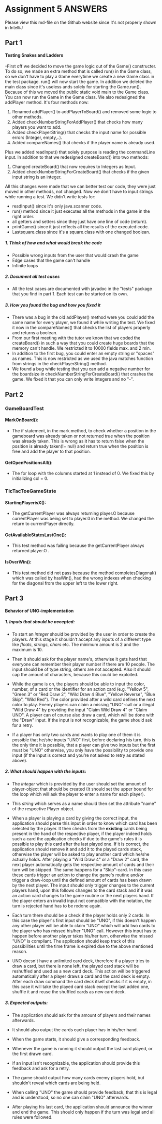 # Assignment 5 ANSWERS

Please view this md-file on the Github website since it's not properly shown in IntelliJ

## Part 1

#### Testing Snakes and Ladders

-First off we decided to move the game logic out of the Game() constructer. To do so, we made an extra method that is called run() in the Game class, so we don't have to play a Game everytime we create a new Game class in the test package. run() will now start the game. In addition we deleted the main class since it's useless ands solely for starting the Game.run(). Because of this we moved the public static void main to the Game class. You can now run the Game in the Game class.
We also redesigned the addPlayer method. It's four methods now:
1. Renamed addPlayer() to addPlayerToBoard() and removed some logic to other methods.
2. Added checkNumberStringForAddPlayer() that checks how many players you want to add.
3. Added checkPlayerString() that checks the input name for possible errors (Integer, empty,..).
4. Added compareNames() that checks if the player name is already used.

Plus we added readInput() that solely purpose is reading the commandLine input. In addition to that we redesigned createBoard() into two methods:
1. Changed createBoard() that now requires to Integers as Input.
2. Added checkNumberStringForCreateBoard() that checks if the given input string is an integer.

All this changes were made that we can better test our code, they were just moved in other methods, not changed. Now we don't have to input strings while running a test. We didn't write tests for: 
- readInput() since it's only java.scanner code. 
- run() method since it just executes all the methods in the game in the right order.
- all getters and setters since they just have one line of code (return).
- printGame() since it just reflects all the results of the executed code.
- Lastsquare.class since it's a square.class with one changed boolean.

##### 1. Think of how and what would break the code
- Possible wrong inputs from the user that would crash the game
- Edge cases that the game can't handle
- Infinite loops

##### 2. Document all test cases
- All the test cases are documented with javadoc in the "tests" package that you find in part 1. Each test can be started on its own.

##### 3. How you found the bug and how you fixed it
- There was a bug in the old addPlayer() method were you could add the same name for every player, we found it while writing the test. We fixed it now in the compareNames() that checks the list of players properly and returns a boolean. 
- From our first meeting with the tutor we know that we coded the createBoard() in such a way that you could create huge boards that the memory can't handle. We restricted it to 10000 fields max. and 2 min.
- In addition to the first bug, you could enter an empty string or "spaces" as names. This is now restricted as we used the java matches function from strings in the checkPlayerString() method.
- We found a bug while testing that you can add a negative number for the boardsize in checkNumberStringForCreateBoard() that crashes the game. We fixed it that you can only write integers and no "-".

## Part 2
### GameBoardTest
#### MarkOnBoard(): 
- The if statement, in the mark method, to check whether a position in the gameboard was already taken or not returned true when the position was already taken. This is wrong as it has to return false when the position is already taken(!= null) and return true when the position is free and add the player to that position.
#### GetOpenPositionsAll():
- The for loop with the columns started at 1 instead of 0. We fixed this by initializing col = 0.

### TicTacToeGameState
#### StartingPlayerisX(): 
- The getCurrentPlayer was always returning player.O because currentPlayer was being set to player.0 in the method. We changed the return to currentPlayer directly.

#### GetAvailableStatesLastOne(): 
- This test method was failing because the getCurrentPlayer always returned player.O .

#### IsOverWin():
- This test method did not pass because the method completesDiagonal() which was called by hasWin(), had the wrong indexes when checking for the diagonal from the upper left to the lower right.

## Part 3

#### Behavior of UNO-implementation

##### 1. Inputs that should be accepted:

* To start an _integer_ should be provided by the user in order to create the players. At this stage it shouldn't accept
any inputs of a different type like _floats_, _strings_, _chars_ etc. The minimum amount is 2 and the maximum is 10.

* Then it should ask for the player name's, otherwise it gets hard that everyone can remember their player number if
there are 10 people. The input should be of type _string_, others are not accepted. Also it should cap the amount of
characters, because this could be exploited.

* While the game is on, the players should be able to input the color, number, of a card or the identifier for an
action card (e.g. "Yellow 5", "Green 3" or "Red Draw 2", "Wild Draw 4 Blue", "Yellow Reverse", "Blue Skip", "Wild Red").
The color provided after a wild card defines the next color to play. Enemy players can claim a missing "UNO"-call or
a illegal "Wild Draw 4" by providing the input "Claim Wild Draw 4" or "Claim UNO".
A player can of course also draw a card, which will be done with the "Draw" input. If the input is not recognizable,
the game should ask for a retry.

* If a player has only two cards and wants to play one of them it is possible that he/she inputs "UNO" first, before
declaring his turn, this is the only time it is possible, that a player can give two inputs but the first must be
"UNO" otherwise, you only have the possibility to provide one input (if the input is correct and you're not asked
to retry as stated above).

##### 2. What should happen with the inputs:

* The _integer_ which is provided by the user should set the amount of player-object that should be created (It
should set the upper bound for the loop which will ask the player to enter a name for each player).

* This _string_ which serves as a name should then set the attribute "name" of the respective Player object.

* When a player is playing a card by giving the correct input, the application should parse this input in order to know 
which card has been selected by the player. It then checks from the **existing** cards being present in the hand of the 
respective player, if the player indeed holds such a card the application checks if due to the game's rules it is
possible to play this card after the last played one. If it is correct, the application should remove it and add it to 
the played cards stack, otherwise the player will be asked to play another card which he/she actually holds.
After playing a "Wild Draw 4" or a "Draw 2" card, the next player automatically gets the respective amount of cards and 
their turn will be skipped. The same happens for a "Skip"-card. In this case these cards trigger an action to change
the game's routine and/or trigger a draw-loop until the defined amount of cards has been drawn by the next player. The
input should only trigger changes to the current players hand, upon this follows changes to the card stack and if it was
an action card changes to the game routine or the next players hand. If the player enters an invalid input not 
compatible with the notation, the turn is rejected hand has to be redone again.

* Each turn there should be a check if the player holds only 2 cards. In this case the player's first input should be
"UNO", if this doesn't happen any other player will be able to claim "UNO" which will add two cards to the player who
has missed his/her "UNO" call. However this input has to happen before another player takes his/her turn, otherwise the
missed "UNO" is compliant. The application should keep track of this possibilities until the time frame is expired due
to the above mentioned reason.

* UNO doesn't have a unlimited card deck, therefore if a player tries to draw a card, but there is none left, the played
card stack will be reshuffled and used as a new card deck. This action will be triggered automatically after a player
draws a card and the card deck is empty. After each draw command the card deck itself checks if it is empty, in this
case it will take the played card stack except the last added one, shuffle it and reuse the shuffled cards as new card
deck.

##### 3. Expected outputs:

* The application should ask for the amount of players and their names afterwards.

* It should also output the cards each player has in his/her hand.

* When the game starts, it should give a corresponding feedback.

* Whenever the game is running it should output the last card played, or the first drawn card.

* If an input isn't recognizable, the application should provide this feedback and ask for a retry.

* The game should output how many cards enemy players hold, but shouldn't reveal which cards are being held.

* When calling "UNO" the game should provide feedback, that this is legal and is understood, so no one can claim 
"UNO" afterwards.

* After playing his last card, the application should announce the winner and end the game. This should only happen
if the turn was legal and all rules were followed.
